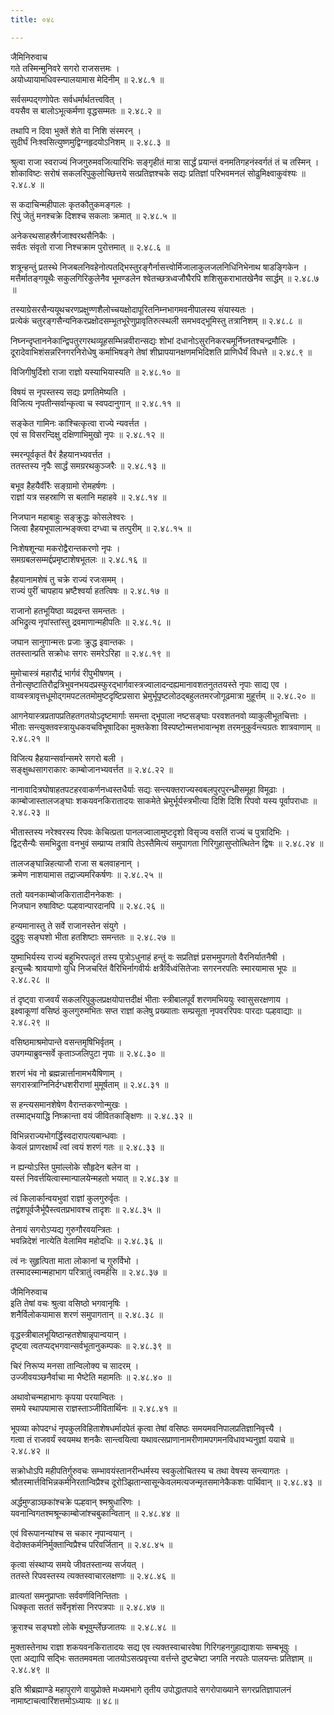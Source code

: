 ```yaml
---
title: ०४८

---
```

जैमिनिरुवाच  
गते तस्मिन्मुनिवरे सगरो राजसत्तमः ।  
अयोध्यायामधिवस्न्पालयामास मेदिनीम् ॥ २.४८.१ ॥  
  
सर्वसम्पद्गणोपेतः सर्वधर्मार्थतत्त्ववित् ।  
वयसैव स बालोऽभूत्कर्मणा वृद्धसम्मतः ॥ २.४८.२ ॥  
  
तथापि न दिवा भुक्तें शेते वा निशि संस्मरन् ।  
सुदीर्घं निःश्वसित्युष्णमुद्विग्नहृदयोऽनिशम् ॥ २.४८.३ ॥  
  
श्रुत्वा राजा स्वराज्यं निजगुरुमवजित्यारिभिः सङ्गृहीतं मात्रा सार्द्धं प्रयान्तं वनमतिगहनंस्वर्गतं तं च तस्मिन् ।  
शोकाविष्टः सरोषं सकलरिपुकुलोच्छित्तये सत्प्रतिज्ञश्चके सद्यः प्रतिज्ञां परिभवमनलं सोढुमिक्ष्वाकुवंश्यः ॥ २.४८.४ ॥  
  
स कदाचिन्महीपालः कृतकौतुकमङ्गलः ।  
रिपुं जेतुं मनश्चक्रे दिशश्च सकलाः क्रमात् ॥ २.४८.५ ॥  
  
अनेकरथसाहस्रैर्गजाश्वरथसैनिकैः ।  
सर्वतः संवृतो राजा निश्चक्राम पुरोत्तमात् ॥ २.४८.६ ॥  
  
शत्रून्हन्तुं प्रतस्थे निजबलनिवहेनोत्पतद्भिस्तुरङ्गैर्नासत्त्वोर्मिजालाकुलजलनिधिनिभेनाथ षाडङ्गिकेन ।  
मत्तैर्मातङ्गयूथैः सकुलगिरिकुलेनैव भूमण्डलेन श्वेतच्छत्रध्वजौघैरपि शशिसुकराभातखेनैव सार्द्धम् ॥ २.४८.७ ॥  
  
तस्याग्रेसरसैन्ययूथचरणप्रक्षुण्णशैलोच्चयक्षोदापूरितनिम्नभागमवनीपालस्य संयास्यतः ।  
प्रत्येकं चतुरङ्गसैन्यनिकरप्रक्षोदसम्भूतभूरेणुप्रावृतिरुत्स्थली समभवद्भूमिस्तु तत्रानिशम् ॥ २.४८.८ ॥  
  
निघ्नन्दृप्ताननेकान्द्विपतुरगरथव्यूहसम्भिन्नवीरान्सद्यः शोभां दधानोऽसुरनिकरचमूर्निघ्नतश्चन्द्रमौलिः ।  
दूरादेवाभिशंसन्नरिनगरनिरोधेषु कर्माभिषङ्गे तेषां शीघ्रापयानक्षणमभिदिशति प्राणिधैर्यं विधत्ते ॥ २.४८.९ ॥  
  
विजिगीषुर्दिशो राजा राज्ञो यस्याभियास्यति ॥ २.४८.१० ॥  
  
विषयं स नृपस्तस्य सद्यः प्रणतिमेष्यति ।  
विजित्य नृपतीन्सर्वान्कृत्वा च स्वपदानुगान् ॥ २.४८.११ ॥  
  
सङ्केत गामिनः कांश्चित्कृत्वा राज्ये न्यवर्त्तत ।  
एवं स विसरन्दिक्षु दक्षिणाभिमुखो नृपः ॥ २.४८.१२ ॥  
  
स्मरन्पूर्वकृतं वैरं हैहयानभ्यवर्त्तत ।  
ततस्तस्य नृपैः सार्द्धं समग्ररथकुञ्जरैः ॥ २.४८.१३ ॥  
  
बभूव हैहयैर्वीरैः सङ्ग्रामो रोमहर्षणः ।  
राज्ञां यत्र सहस्राणि स बलानि महाहवे ॥ २.४८.१४ ॥  
  
निजघान महाबाहुः सङ्क्रुद्धः कोसलेश्वरः ।  
जित्वा हैहयभूपालान्भङ्क्त्वा दग्ध्वा च तत्पुरीम् ॥ २.४८.१५ ॥  
  
निःशेषशून्या मकरोद्वैरान्तकरणो नृपः ।  
समग्रबलसम्मर्द्दप्रमृष्टाशेषभूतलः ॥ २.४८.१६ ॥  
  
हैहयानामशेषं तु चक्रे राज्यं रजःसमम् ।  
राज्यं पुरीं चापहाय भ्रष्टैश्वर्या हतत्विषः ॥ २.४८.१७ ॥  
  
राजानो हतभूयिष्ठा व्यद्रवन्त समन्ततः ।  
अभिद्रुत्य नृपांस्तांस्तु द्रवमाणान्महीपतिः ॥ २.४८.१८ ॥  
  
जघान सानुगान्मत्तः प्रजाः क्रुद्ध इवान्तकः ।  
ततस्तान्प्रति सक्रोधः सगरः समरेऽरिहा ॥ २.४८.१९ ॥  
  
मुमोचास्त्रं महारौद्रं भार्गवं रीपुभीषणम् ।  
तेनोत्सृष्टातिरौद्रत्रिभुवनभयदप्रस्फुरद्भार्गवास्त्रज्वालादन्दह्यमानावशतनुततयस्ते नृपाः साद्य एव ।  
वाय्वस्त्रावृत्तधूमोद्गमपटलतमोमुष्टदृष्टिप्रसारा भ्रेमुर्भूपृष्टलोठद्बहुलतमरजोगूढमात्रा मुहूर्त्तम् ॥ २.४८.२० ॥  
  
आगनेयास्त्रप्रतापप्रतिहतगतयोऽदृष्टमार्गाः समन्ता द्भूपाला नष्टसङ्घाः परवशतनवो व्याकुलीभूतचित्ताः ।  
भीताः सन्त्युक्तवस्त्रायुधकवचविभूषादिका मुक्तकेशा विस्पष्टोन्मत्तभावान्भृश तरमनुकुर्वन्त्यग्रतः शात्रवाणाम् ॥ २.४८.२१ ॥  
  
विजित्य हैहयान्सर्वान्समरे सगरो बली ।  
सङ्क्षुब्धसागराकारः काम्बोजानभ्यवर्त्तत ॥ २.४८.२२ ॥  
  
नानावादित्रघोषाहतपटहरवाकर्णनध्वस्तधैर्याः सद्यः सन्त्यक्तराज्यस्वबलपुरपुरन्ध्रीसमूहा विमूढाः ।  
काम्बोजास्तालजङ्घाः शकयवनकिरातादयः साकमेते भ्रेमुर्भूर्यस्त्रभीत्या दिशि दिशि रिपवो यस्य पूर्वापराधाः ॥ २.४८.२३ ॥  
  
भीतास्तस्य नरेश्वरस्य रिपवः केचित्प्रता पानलज्वालामुष्टदृशो विसृज्य वसतिं राज्यं च पुत्रादिभिः ।  
द्विट्सैन्यैः समभिद्रुता वनभुवं सम्प्राप्य तत्रापि तेऽस्तैमित्यं समुपागता गिरिगुहासुप्तोत्थितेन द्विषः ॥ २.४८.२४ ॥  
  
तालजङ्घान्निहत्याजौ राजा स बलवाहनान् ।  
क्रमेण नाशयामास तद्राज्यमरिकर्षणः ॥ २.४८.२५ ॥  
  
ततो यवनकाम्बोजकिरातादीननेकशः ।  
निजघान रुषाविष्टः पल्हवान्पारदानपि ॥ २.४८.२६ ॥  
  
हन्यमानास्तु ते सर्वे राजानस्तेन संयुगे ।  
दुद्रुवुः सङ्घशो भीता हतशिष्टाः समन्ततः ॥ २.४८.२७ ॥  
  
युष्माभिर्यस्य राज्यं बहुभिरपत्दृतं तस्य पुत्रोऽधुनाहं हन्तुं वः सप्रतिज्ञं प्रसभमुपगतो वैरनिर्यातनैषी ।  
इत्युच्चैः श्रावयाणो युधि निजचरितं वैरिभिर्नागवीर्यः क्षत्रैर्विध्वंसितेजाः सगरनरपतिः स्मारयामास भूपः ॥ २.४८.२८ ॥  
  
तं दृष्ट्वा राजवर्यं सकलरिपुकुलप्रक्षयोपात्तदीक्षं भीताः स्त्रीबालपूर्वं शरणमभिययुः स्वासुसरक्षणाय ।  
इक्ष्वाकूणां वसिष्ठं कुलगुरुमभितः सप्त राज्ञां कलेषु प्रख्याताः सम्प्रसूता नृपवररिपवः पारदाः पल्हवाद्याः ॥ २.४८.२९ ॥  
  
वसिष्ठमाश्रमोपान्ते वसन्तमृषिभिर्वृतम् ।  
उपगम्याब्रुवन्सर्वे कृताञ्जलिपुटा नृपाः ॥ २.४८.३० ॥  
  
शरणं भंव नो ब्रह्मन्नार्त्तानामभयैषिणाम् ।  
सगरास्त्राग्निनिर्दग्धशरीराणां मुमूर्षताम् ॥ २.४८.३१ ॥  
  
स हन्त्यसमानशेषेण वैरान्तकरणोन्मुखः ।  
तस्माद्भयाद्धि निष्क्रान्ता वयं जीवितकाङ्क्षिणः ॥ २.४८.३२ ॥  
  
विभिन्नराज्यभोगर्द्धिस्वदारापत्यबान्धवाः ।  
केवलं प्राणरक्षार्थं त्वां त्वयं शरणं गतः ॥ २.४८.३३ ॥  
  
न ह्यन्योऽस्ति पुमांल्लोके सौहृदेन बलेन वा ।  
यस्तं निवर्त्तयित्वास्मान्पालयेन्महतो भयात् ॥ २.४८.३४ ॥  
  
त्वं किलार्कान्वयभुवां राज्ञां कुलगुरुर्वृतः ।  
तद्वंशपूर्वजैर्भूपैस्त्वतप्रभावश्च तादृशः ॥ २.४८.३५ ॥  
  
तेनायं सगरोऽप्यद्य गुरुगौरवयन्त्रितः ।  
भवन्निदेशं नात्येति वेलामिव महोदधिः ॥ २.४८.३६ ॥  
  
त्वं नः सुहृत्पिता माता लोकानां च गुरुर्विभो ।  
तस्मादस्मान्महाभाग परित्रातुं त्वमर्हसि ॥ २.४८.३७ ॥  
  
जैमिनिरुवाच  
इति तेषां वचः श्रुत्वा वसिष्ठो भगवानृषिः ।  
शनैर्विलोकयामास शरणं समुपागतान् ॥ २.४८.३८ ॥  
  
वृद्धस्त्रीबालभूयिष्ठान्हतशेषान्नृपान्वयान् ।  
दृष्ट्वा त्वतप्यद्भगवान्सर्वभूतानुकम्पकः ॥ २.४८.३९ ॥  
  
चिरं निरूप्य मनसा तान्विलोक्य च सादरम् ।  
उज्जीवयञ्छनैर्वाचा मा भैष्टेति महामतिः ॥ २.४८.४० ॥  
  
अथावोचन्महाभागः कृपया परयान्वितः ।  
समये स्थापयामास राज्ञस्ताञ्जीवितार्थिनः ॥ २.४८.४१ ॥  
  
भूपव्या कोपदग्धं नृपकुलविहिताशेषधर्मादपेतं कृत्वा तेषां वसिष्ठः समयमवनिपालप्रतिज्ञानिवृत्त्यै ।  
गत्वा तं राजवर्यं स्वयमथ शनकैः सान्त्वयित्वा यथावत्सप्राणानामरीणामपगमनविधावभ्यनुज्ञां ययाचे ॥ २.४८.४२ ॥  
  
सक्रोधोऽपि महीपतिर्गुरुवचः सम्भावयंस्तानरीन्धर्मस्य स्वकुलोचितस्य च तथा वेषस्य सन्त्यागतः ।  
श्रौतस्मार्त्तविभिन्नकर्मनिरतान्विप्रैश्च दूरोञ्झितान्सासून्केवलमत्यजन्मृतसमानेकैकशः पार्थिवान् ॥ २.४८.४३ ॥  
  
अर्द्धमुण्डाञ्छकांश्चक्रे पल्हवान् श्मश्रुधारिणः ।  
यवनान्विगतश्मश्रून्काम्बोजांश्चबुकान्वितान् ॥ २.४८.४४ ॥  
  
एवं विरूपानन्यांश्च स चकार नृपान्वयान् ।  
वेदोक्तकर्मनिर्मुक्तान्विप्रैश्च परिवर्जितान् ॥ २.४८.४५ ॥  
  
कृत्वा संस्थाप्य समये जीवतस्तान्व्य सर्जयत् ।  
ततस्ते रिपवस्तस्य त्यक्तस्वाचारलक्षणाः ॥ २.४८.४६ ॥  
  
व्रात्यतां समनुप्राप्ताः सर्ववर्णविनिन्तिताः ।  
धिक्कृता सततं सर्वेनृशंसा निरपत्रपाः ॥ २.४८.४७ ॥  
  
क्रूराश्च सङ्घशो लोके बभूवुर्म्लेछजातयः ॥ २.४८.४८ ॥  
  
मुक्तास्तेनाथ राज्ञा शकयवनकिरातादयः सद्य एव त्यक्तस्वाचारवेषा गिरिगहनगुहाद्याशयाः सम्बभूवुः ।  
एता अद्यापि सद्भिः सततमवमता जातयोऽसत्प्रवृत्त्या वर्त्तन्ते दुष्टचेष्टा जगति नरपतेः पालयन्तः प्रतिज्ञाम् ॥ २.४८.४९ ॥  
  
इति श्रीब्रह्माण्डे महापुराणे वायुप्रोक्ते मध्यमभागे तृतीय उपोद्धातपादे सगरोपाख्याने सगरप्रतिज्ञापालनं नामाष्टाचत्वारिंशत्तमोऽध्यायः ॥ ४८॥  
                                              